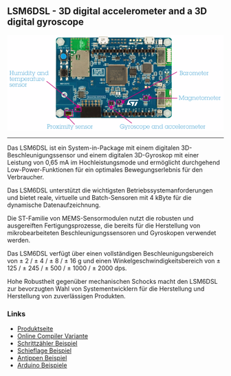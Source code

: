 LSM6DSL - 3D digital accelerometer and a 3D digital gyroscope 
-------------------------------------------------------------

![](../../images/sensors/Board.png)

- - -

Das LSM6DSL ist ein System-in-Package mit einem digitalen 3D-Beschleunigungssensor und einem digitalen 3D-Gyroskop mit einer Leistung von 0,65 mA im Hochleistungsmode und ermöglicht durchgehend Low-Power-Funktionen für ein optimales Bewegungserlebnis für den Verbraucher.

Das LSM6DSL unterstützt die wichtigsten Betriebssystemanforderungen und bietet reale, virtuelle und Batch-Sensoren mit 4 kByte für die dynamische Datenaufzeichnung.

Die ST-Familie von MEMS-Sensormodulen nutzt die robusten und ausgereiften Fertigungsprozesse, die bereits für die Herstellung von mikrobearbeiteten Beschleunigungssensoren und Gyroskopen verwendet werden.

Das LSM6DSL verfügt über einen vollständigen Beschleunigungsbereich von ± 2 / ± 4 / ± 8 / ± 16 g und einen Winkelgeschwindigkeitsbereich von ± 125 / ± 245 / ± 500 / ± 1000 / ± 2000 dps.

Hohe Robustheit gegenüber mechanischen Schocks macht den LSM6DSL zur bevorzugten Wahl von Systementwicklern für die Herstellung und Herstellung von zuverlässigen Produkten.


### Links

* [Produktseite](https://www.st.com/en/mems-and-sensors/hts221.html)
* [Online Compiler Variante](https://os.mbed.com/teams/IoTKitV3/code/LSM6DSL/)
* [Schrittzähler Beispiel](https://os.mbed.com/teams/Disco-L475VG-IOT/code/LSM6DSL_Pedometer/)
* [Schieflage Beispiel](https://os.mbed.com/teams/Disco-L475VG-IOT/code/LSM6DSL_Tilt/)
* [Antippen Beispiel](https://os.mbed.com/teams/Disco-L475VG-IOT/code/LSM6DSL_SingleTap/)
* [Arduino Beispiele](https://github.com/stm32duino/LSM6DSL/tree/master/examples)